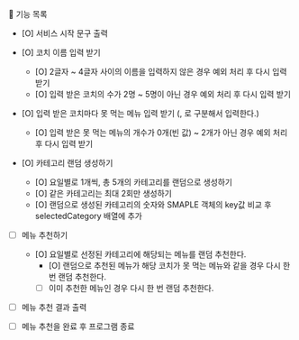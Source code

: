 🔑 기능 목록

- [O] 서비스 시작 문구 출력

- [O] 코치 이름 입력 받기

  - [O] 2글자 ~ 4글자 사이의 이름을 입력하지 않은 경우 예외 처리 후 다시 입력 받기
  - [O] 입력 받은 코치의 수가 2명 ~ 5명이 아닌 경우 예외 처리 후 다시 입력 받기

- [O] 입력 받은 코치마다 못 먹는 메뉴 입력 받기 (, 로 구분해서 입력한다.)

  - [O] 입력 받은 못 먹는 메뉴의 개수가 0개(빈 값) ~ 2개가 아닌 경우 예외 처리 후 다시 입력 받기

- [O] 카테고리 랜덤 생성하기

  - [O] 요일별로 1개씩, 총 5개의 카테고리를 랜덤으로 생성하기
  - [O] 같은 카테고리는 최대 2회만 생성하기
  - [O] 랜덤으로 생성된 카테고리의 숫자와 SMAPLE 객체의 key값 비교 후 selectedCategory 배열에 추가

- [ ] 메뉴 추천하기

  - [O] 요일별로 선정된 카테고리에 해당되는 메뉴를 랜덤 추천한다.
    - [O] 랜덤으로 추천된 메뉴가 해당 코치가 못 먹는 메뉴와 같을 경우 다시 한 번 랜덤 추천한다.
    - [ ] 이미 추천한 메뉴인 경우 다시 한 번 랜덤 추천한다.

- [ ] 메뉴 추천 결과 출력
- [ ] 메뉴 추천을 완료 후 프로그램 종료

